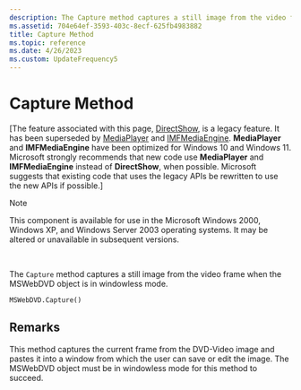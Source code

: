 ```yaml
---
description: The Capture method captures a still image from the video frame when the MSWebDVD object is in windowless mode.
ms.assetid: 704e64ef-3593-403c-8ecf-625fb4983882
title: Capture Method
ms.topic: reference
ms.date: 4/26/2023
ms.custom: UpdateFrequency5
---
```


# Capture Method

\[The feature associated with this page, [DirectShow](/windows/win32/directshow/directshow), is a legacy feature. It has been superseded by [MediaPlayer](/uwp/api/Windows.Media.Playback.MediaPlayer) and [IMFMediaEngine](/windows/win32/api/mfmediaengine/nn-mfmediaengine-imfmediaengine). **MediaPlayer** and **IMFMediaEngine** have been optimized for Windows 10 and Windows 11. Microsoft strongly recommends that new code use **MediaPlayer** and **IMFMediaEngine** instead of **DirectShow**, when possible. Microsoft suggests that existing code that uses the legacy APIs be rewritten to use the new APIs if possible.\]

> [!Note]  
> This component is available for use in the Microsoft Windows 2000, Windows XP, and Windows Server 2003 operating systems. It may be altered or unavailable in subsequent versions.

 

The `Capture` method captures a still image from the video frame when the MSWebDVD object is in windowless mode.

``` syntax
MSWebDVD.Capture()
```

## Remarks

This method captures the current frame from the DVD-Video image and pastes it into a window from which the user can save or edit the image. The MSWebDVD object must be in windowless mode for this method to succeed.

 

 



